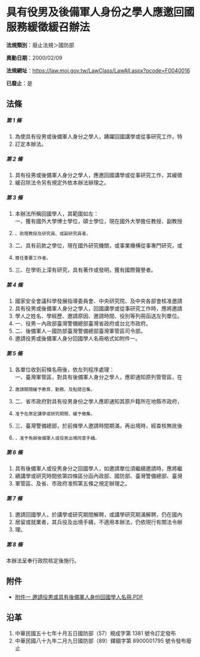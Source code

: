 # 具有役男及後備軍人身份之學人應邀回國服務緩徵緩召辦法

**法規類別**：廢止法規＞國防部

**異動日期**：2000/02/09  

**法規網址**：https://law.moj.gov.tw/LawClass/LawAll.aspx?pcode=F0040016

**已廢止**：是



## 法條
##### 第 1 條
1. 為使具有役男或後備軍人身分之學人，踴躍回國講學或從事研究工作，特
1. 訂定本辦法。

##### 第 2 條
1. 具有役男或後備軍人身分之學人，應邀回國講學或從事研究工作，其緩徵
1. 緩召除法令另有規定外依本辦法辦理之。

##### 第 3 條
1. 本辦法所稱回國學人，其範圍如左：  
一、獲有國外大學博士學位，碩士學位，現在國外大學擔任教授、副教授
1.     、助理教授及研究員、或副研究員者。
1. 二、具有前款之學位，現在國外研究機關，或事業機構從事專門研究，或
1.     擔任重要工作者。
1. 三、在學術上深有研究，具有著作或發明，獲有國際聲譽者。

##### 第 4 條
1. 國家安全會議科學發展指導委員會、中央研究院、及中央各部會核准邀請
1. 具有役男或後備軍人身分之學人，回國講學或從事研究工作時，應將邀請
1. 學人之姓名、學經歷、邀請原因、邀請時間、役別等列冊函送左列單位。
1. 一、役男－內政部臺灣警備總部臺灣省政府或台北市政府。
1. 二、後備軍人－國防部臺灣警備總部臺灣軍管區司令部。
1. 邀請役男或後備軍人身分回國學人名冊格式如附件一。

##### 第 5 條
1. 各單位收到前條名冊後，依左列程序處理：  
一、臺灣軍管區，對具有後備軍人身分之學人，應即通知原列管管區，在
1.     邀請期間緩予教育、勤務、及點閱召集。
1. 二、省市政府對具有役男身份之學人應即通知其原戶籍所在地縣市政府，
1.     准予在原定講學或研究期間，緩予徵集。
1. 三、臺灣警備總部，於前條學人邀請時間期滿，再出境時，經查核無訛後
1.     ，准予免辦後備軍人或役男出境同意手續。

##### 第 6 條
1. 具有後備軍人或役男身分之回國學人，如邀請單位須繼續邀請時，應將繼
1. 續講學或研究時間依第四條區分函內政部、國防部、臺灣警備總部、臺灣
1. 軍管區、及省、市政府准照第五條之規定辦理之。

##### 第 7 條
1. 邀請回國學人，於講學或研究期間解聘，或講學研究期滿解聘，仍在國內
1. 居留或就業者，其兵役及出境手續，不適用本辦法，仍依現行有關法令辦
1. 理。

##### 第 8 條
本辦法呈奉行政院核定後施行。
## 附件
* [附件一 邀請役男或具有後備軍人身份回國學人名冊.PDF](https://law.moj.gov.tw/LawClass/LawGetFile.ashx?FileId=0000128528)
## 沿革
1. 中華民國五十七年十月五日國防部（57）規成字第 1381 號令訂定發布
1. 中華民國八十九年二月九日國防部（89）鐸錮字第 8900001795 號令發布廢止

